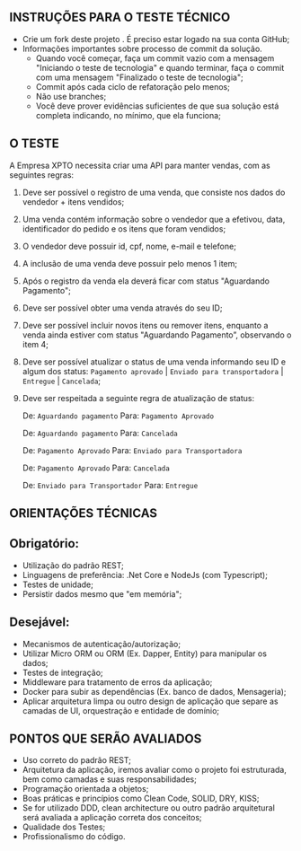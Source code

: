 ## INSTRUÇÕES PARA O TESTE TÉCNICO

- Crie um fork deste projeto .
  É preciso estar logado na sua conta GitHub;
- Informações importantes sobre processo de commit da solução.
    - Quando você começar, faça um commit vazio com a mensagem "Iniciando o teste de tecnologia" e quando terminar, faça o commit com uma mensagem "Finalizado o teste de tecnologia";
    - Commit após cada ciclo de refatoração pelo menos;
    - Não use branches;
    - Você deve prover evidências suficientes de que sua solução está completa indicando, no mínimo, que ela funciona;

## O TESTE

A Empresa XPTO necessita criar uma API para manter vendas, com as seguintes regras:

1) Deve ser possível o registro de uma venda, que consiste nos dados do vendedor + itens vendidos; 
2) Uma venda contém informação sobre o vendedor que a efetivou, data, identificador do pedido e os itens que foram vendidos;
3) O vendedor deve possuir id, cpf, nome, e-mail e telefone;
4) A inclusão de uma venda deve possuir pelo menos 1 item;
5) Após o registro da venda ela deverá ficar com status "Aguardando Pagamento";
6) Deve ser possível obter uma venda através do seu ID;
7) Deve ser possível incluir novos itens ou remover itens, enquanto a venda ainda estiver com status "Aguardando Pagamento”, observando o item 4;
8) Deve ser possível atualizar o status de uma venda informando seu ID e algum dos status: 
  `Pagamento aprovado` | `Enviado para transportadora` | `Entregue` | `Cancelada`;
 
9) Deve ser respeitada a seguinte regra de atualização de status:
 
   De: `Aguardando pagamento` Para: `Pagamento Aprovado`
   
   De: `Aguardando pagamento` Para: `Cancelada`
   
   De: `Pagamento Aprovado` Para: `Enviado para Transportadora`
   
   De: `Pagamento Aprovado` Para: `Cancelada`
   
   De: `Enviado para Transportador` Para: `Entregue`

## ORIENTAÇÕES TÉCNICAS
 
## Obrigatório:
 
- Utilização do padrão REST;
- Linguagens de preferência: .Net Core e NodeJs (com Typescript);
- Testes de unidade;
- Persistir dados mesmo que "em memória";
 
## Desejável:
- Mecanismos de autenticação/autorização;
- Utilizar Micro ORM ou ORM (Ex. Dapper, Entity) para manipular os dados;
- Testes de integração;
- Middleware para tratamento de erros da aplicação;
- Docker para subir as dependências (Ex. banco de dados, Mensageria);
- Aplicar arquitetura limpa ou outro design de aplicação que separe as camadas de UI, orquestração e entidade de domínio;

## PONTOS QUE SERÃO AVALIADOS
- Uso correto do padrão REST;
- Arquitetura da aplicação, iremos avaliar como o projeto foi estruturada, bem como camadas e suas responsabilidades;
- Programação orientada a objetos;
- Boas práticas e princípios como Clean Code, SOLID, DRY, KISS;
- Se for utilizado DDD, clean architecture ou outro padrão arquitetural será avaliada a aplicação correta dos conceitos; 
- Qualidade dos Testes;
- Profissionalismo do código.

